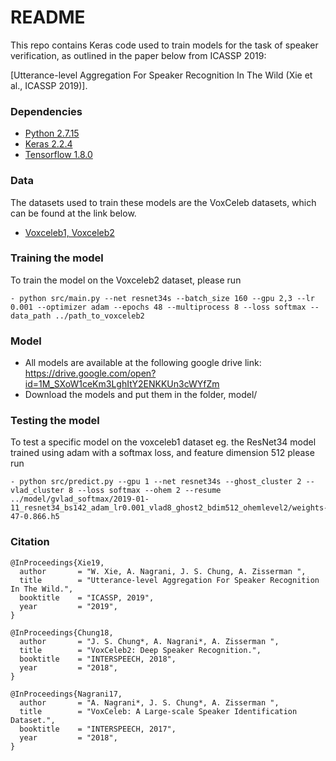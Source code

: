 # README #

This repo contains Keras code used to train models for the task of speaker verification, as outlined in the paper below from ICASSP 2019:

[Utterance-level Aggregation For Speaker Recognition In The Wild (Xie et al., ICASSP 2019)].


### Dependencies
- [Python 2.7.15](https://www.continuum.io/downloads)
- [Keras 2.2.4](https://keras.io/)
- [Tensorflow 1.8.0](https://www.tensorflow.org/)

### Data
The datasets used to train these models are the VoxCeleb datasets, which can be found at the link below. 

- [Voxceleb1, Voxceleb2](http://www.robots.ox.ac.uk/~vgg/data/voxceleb/)

### Training the model
To train the model on the Voxceleb2 dataset, please run 

```
- python src/main.py --net resnet34s --batch_size 160 --gpu 2,3 --lr 0.001 --optimizer adam --epochs 48 --multiprocess 8 --loss softmax --data_path ../path_to_voxceleb2
```

### Model 
- All models are available at the following google drive link: https://drive.google.com/open?id=1M_SXoW1ceKm3LghItY2ENKKUn3cWYfZm
- Download the models and put them in the folder, model/

### Testing the model
To test a specific model on the voxceleb1 dataset eg. the ResNet34 model trained using adam with a softmax loss, and feature dimension 512 please run

```
- python src/predict.py --gpu 1 --net resnet34s --ghost_cluster 2 --vlad_cluster 8 --loss softmax --ohem 2 --resume ../model/gvlad_softmax/2019-01-11_resnet34_bs142_adam_lr0.001_vlad8_ghost2_bdim512_ohemlevel2/weights-47-0.866.h5 
```

### Citation
```
@InProceedings{Xie19,
  author       = "W. Xie, A. Nagrani, J. S. Chung, A. Zisserman ",
  title        = "Utterance-level Aggregation For Speaker Recognition In The Wild.",
  booktitle    = "ICASSP, 2019",
  year         = "2019",
}

@InProceedings{Chung18,
  author       = "J. S. Chung*, A. Nagrani*, A. Zisserman ",
  title        = "VoxCeleb2: Deep Speaker Recognition.",
  booktitle    = "INTERSPEECH, 2018",
  year         = "2018",
}

@InProceedings{Nagrani17,
  author       = "A. Nagrani*, J. S. Chung*, A. Zisserman ",
  title        = "VoxCeleb: A Large-scale Speaker Identification Dataset.",
  booktitle    = "INTERSPEECH, 2017",
  year         = "2018",
}
```


